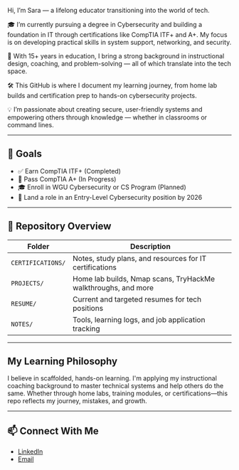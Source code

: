 Hi, I’m Sara — a lifelong educator transitioning into the world of tech.

🎓 I’m currently pursuing a degree in Cybersecurity and building a foundation in IT through certifications like CompTIA ITF+ and A+. My focus is on developing practical skills in system support, networking, and security.

🧠 With 15+ years in education, I bring a strong background in instructional design, coaching, and problem-solving — all of which translate into the tech space.

🛠️ This GitHub is where I document my learning journey, from home lab builds and certification prep to hands-on cybersecurity projects.

💡 I’m passionate about creating secure, user-friendly systems and empowering others through knowledge — whether in classrooms or command lines.


---

## 🎯 Goals

- ✅ Earn CompTIA ITF+ (Completed)
- 🔄 Pass CompTIA A+ (In Progress)
- 🎓 Enroll in WGU Cybersecurity or CS Program (Planned)
- 💼 Land a role in an Entry-Level Cybersecurity position by 2026

---

## 📂 Repository Overview

| Folder            | Description                                                     |
|-------------------|-----------------------------------------------------------------|
| `CERTIFICATIONS/` | Notes, study plans, and resources for IT certifications         |
| `PROJECTS/`       | Home lab builds, Nmap scans, TryHackMe walkthroughs, and more   |
| `RESUME/`         | Current and targeted resumes for tech positions                 |
| `NOTES/`          | Tools, learning logs, and job application tracking              |

---

##  My Learning Philosophy

I believe in scaffolded, hands-on learning. I'm applying my instructional coaching background to master technical systems and help others do the same. Whether through home labs, training modules, or certifications—this repo reflects my journey, mistakes, and growth.

---

## 📫 Connect With Me

- [LinkedIn](https://www.linkedin.com/in/s-salome-256356304)
- [Email](mailto:your.email@example.com)
